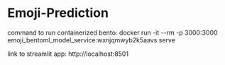 # Emoji-Prediction

command to run containerized bento: docker run -it --rm -p 3000:3000 emoji_bentoml_model_service:wxnjqmwyb2k5aavs serve

link to streamlit app: http://localhost:8501
